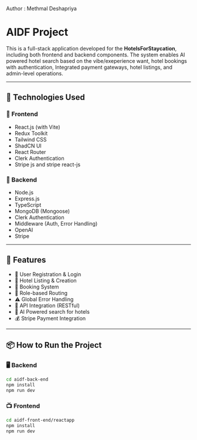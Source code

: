 Author : Methmal Deshapriya

# AIDF Project

This is a full-stack application developed for the **HotelsForStaycation**, including both frontend and backend components. The system enables AI powered hotel search based on the vibe/exeperience want, hotel bookings with authentication, Integrated payment gateways, hotel listings, and admin-level operations.

---

## 🚀 Technologies Used

### 🔹 Frontend

- React.js (with Vite)
- Redux Toolkit
- Tailwind CSS
- ShadCN UI
- React Router
- Clerk Authentication
- Stripe js and stripe react-js

### 🔹 Backend

- Node.js
- Express.js
- TypeScript
- MongoDB (Mongoose)
- Clerk Authentication
- Middleware (Auth, Error Handling)
- OpenAI
- Stripe

---

## 🧪 Features

- 🔐 User Registration & Login
- 🏨 Hotel Listing & Creation
- 📅 Booking System
- 🧭 Role-based Routing
- ⚠️ Global Error Handling
- 🔁 API Integration (RESTful)
- 🛜 AI Powered search for hotels
- 💰 Stripe Payment Integration

---

## 📦 How to Run the Project

### 🖥️ Backend

```bash
cd aidf-back-end
npm install
npm run dev
```

### 📺 Frontend

```bash
cd aidf-front-end/reactapp
npm install
npm run dev
```
